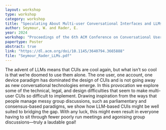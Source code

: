 ```yaml
---
layout: workshop
type: workshop
category: workshop
title: "Speculating About Multi-user Conversational Interfaces and LLMs: What If Chating Wasn’t So Lonely?"
author: Seymour, W. and Rader, E.
year: 2024
workshop: "Proceedings of the 6th ACM Conference on Conversational User Interfaces"
papertype: Poster
abstract: true
link: "https://dl.acm.org/doi/10.1145/3640794.3665888"
file: "Seymour_Rader_LLMs.pdf"
---
```


The advent of LLMs means that CUIs are cool again, but what isn’t so cool is that we’re doomed to use them alone. The one user, one account, one device paradigm has dominated the design of CUIs and is not going away as new conversational technologies emerge. In this provocation we explore some of the technical, legal, and design difficulties that seem to make multi-user CUIs so difficult to implement. Drawing inspiration from the ways that people manage messy group discussions, such as parliamentary and consensus-based paradigms, we show how LLM-based CUIs might be well suited to bridging the gap. With any luck, this might even result in everyone having to sit through fewer poorly run meetings and agonising group discussions—truly a laudable goal!